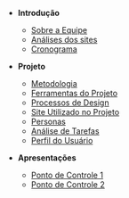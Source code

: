 - **Introdução**

  - [Sobre a Equipe](documentos/paginas/sobre/sobre.md)
  - [Análises dos sites](documentos/paginas/resumos/resumos.md)
  - [Cronograma](documentos/paginas/cronograma/cronograma.md)

- **Projeto**

  - [Metodologia](documentos/paginas/projeto/metodologia/metodologia.md)
  - [Ferramentas do Projeto](documentos/paginas/projeto/ferramentasDoProjeto/ferramentasDoProjeto.md)
  - [Processos de Design](documentos/paginas/projeto/processoDeDesign/processoDeDesign.md)
  - [Site Utilizado no Projeto](documentos/paginas/projeto/siteEscolhido/siteEscolhido.md)
  - [Personas](documentos/paginas/projeto/Personas/personas.md)
  - [Análise de Tarefas](documentos/paginas/projeto/analiseDeTarefas/analiseDeTarefas.md)
  - [Perfil do Usuário](documentos/paginas/projeto/PerfildeUsuario/perfilDeUsuario.md.md)

- **Apresentações**

  - [Ponto de Controle 1](documentos/paginas/apresentacoes/aprensentacao1/apresentacao1.md)
  - [Ponto de Controle 2](documentos/paginas/apresentacao2/apresentacao2.md)
